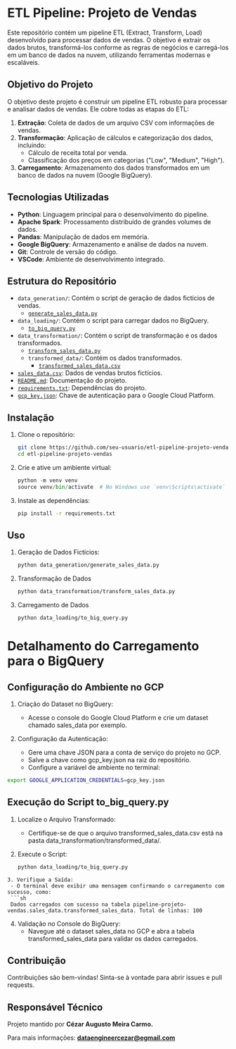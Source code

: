 # ETL Pipeline: Projeto de Vendas

Este repositório contém um pipeline ETL (Extract, Transform, Load) desenvolvido para processar dados de vendas. O objetivo é extrair os dados brutos, transformá-los conforme as regras de negócios e carregá-los em um banco de dados na nuvem, utilizando ferramentas modernas e escaláveis.

## Objetivo do Projeto

O objetivo deste projeto é construir um pipeline ETL robusto para processar e analisar dados de vendas. Ele cobre todas as etapas do ETL:

1. **Extração**: Coleta de dados de um arquivo CSV com informações de vendas.
2. **Transformação**: Aplicação de cálculos e categorização dos dados, incluindo:
   - Cálculo de receita total por venda.
   - Classificação dos preços em categorias ("Low", "Medium", "High").
3. **Carregamento**: Armazenamento dos dados transformados em um banco de dados na nuvem (Google BigQuery).

## Tecnologias Utilizadas

- **Python**: Linguagem principal para o desenvolvimento do pipeline.
- **Apache Spark**: Processamento distribuído de grandes volumes de dados.
- **Pandas**: Manipulação de dados em memória.
- **Google BigQuery**: Armazenamento e análise de dados na nuvem.
- **Git**: Controle de versão do código.
- **VSCode**: Ambiente de desenvolvimento integrado.

## Estrutura do Repositório

- `data_generation/`: Contém o script de geração de dados fictícios de vendas.
  - [`generate_sales_data.py`](data_generation/generate_sales_data.py)
- `data_loading/`: Contém o script para carregar dados no BigQuery.
  - [`to_big_query.py`](data_loading/to_big_query.py)
- `data_transformation/`: Contém o script de transformação e os dados transformados.
  - [`transform_sales_data.py`](data_transformation/transform_sales_data.py)
  - `transformed_data/`: Contém os dados transformados.
    - [`transformed_sales_data.csv`](data_transformation/transformed_data/transformed_sales_data.csv)
- [`sales_data.csv`](sales_data.csv): Dados de vendas brutos fictícios.
- [`README.md`](README.md): Documentação do projeto.
- [`requirements.txt`](requirements.txt): Dependências do projeto.
- [`gcp_key.json`](gcp_key.json): Chave de autenticação para o Google Cloud Platform.

## Instalação

1. Clone o repositório:
   ```sh
   git clone https://github.com/seu-usuario/etl-pipeline-projeto-vendas.git
   cd etl-pipeline-projeto-vendas
   ```
2. Crie e ative um ambiente virtual:
   ```py
   python -m venv venv
   source venv/bin/activate  # No Windows use `venv\Scripts\activate`
   ```
3. Instale as dependências:
   ```sh
   pip install -r requirements.txt
  	```

## Uso

1. Geração de Dados Fictícios:
   ```sh
   python data_generation/generate_sales_data.py
   ```
2. Transformação de Dados
   ```sh
   python data_transformation/transform_sales_data.py
   ```
3. Carregamento de Dados
   ```sh
   python data_loading/to_big_query.py
   ```

# Detalhamento do Carregamento para o BigQuery

## Configuração do Ambiente no GCP

1. Criação do Dataset no BigQuery:
   - Acesse o console do Google Cloud Platform e crie um dataset chamado sales_data por exemplo.

2. Configuração da Autenticação:
   - Gere uma chave JSON para a conta de serviço do projeto no GCP.
   - Salve a chave como gcp_key.json na raiz do repositório.
   - Configure a variável de ambiente no terminal:
```sh
export GOOGLE_APPLICATION_CREDENTIALS=gcp_key.json
```
## Execução do Script to_big_query.py

1. Localize o Arquivo Transformado:
   - Certifique-se de que o arquivo transformed_sales_data.csv está na pasta data_transformation/transformed_data/.

2. Execute o Script:
   ```sh
   python data_loading/to_big_query.py
  ```
3. Verifique a Saída:
   - O terminal deve exibir uma mensagem confirmando o carregamento com sucesso, como:
   ```sh
   Dados carregados com sucesso na tabela pipeline-projeto-vendas.sales_data.transformed_sales_data. Total de linhas: 100
   ```
4. Validação no Console do BigQuery:
   - Navegue até o dataset sales_data no GCP e abra a tabela transformed_sales_data para validar os dados carregados.
   
## Contribuição

Contribuições são bem-vindas! Sinta-se à vontade para abrir issues e pull requests.

## Responsável Técnico

Projeto mantido por **Cézar Augusto Meira Carmo.** 

Para mais informações: **dataengineercezar@egmail.com**


